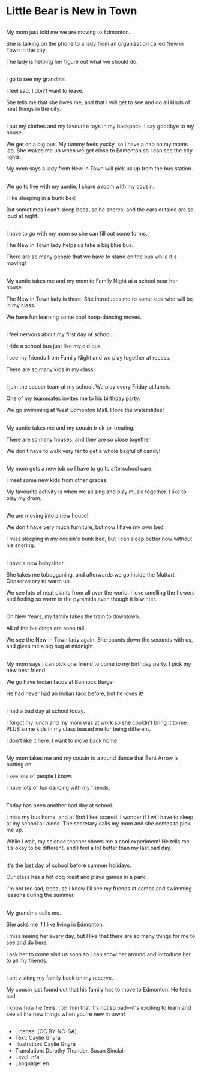 # Little Bear is New in Town

##
My mom just told me we are moving to Edmonton.

She is talking on the phone to a lady from an organization called New in Town in the city.

The lady is helping her figure out what we should do.

##
I go to see my grandma.

I feel sad. I don't want to leave.

She tells me that she loves me, and that I will get to see and do all kinds of neat things in the city.

##
I put my clothes and my favourite toys in my backpack. I say goodbye to my house.

We get on a big bus. My tummy feels yucky, so I have a nap on my moms lap. She wakes me up when we get close to Edmonton so I can see the city lights.

My mom says a lady from New in Town will pick us up from the bus station.

##
We go to live with my auntie. I share a room with my cousin.

I like sleeping in a bunk bed!

But sometimes I can't sleep because he snores, and the cars outside are so loud at night.

##
I have to go with my mom so she can fill out some forms.

The New in Town lady helps us take a big blue bus.

There are so many people that we have to stand on the bus while it's moving!

##
My auntie takes me and my mom to Family Night at a school near her house.

The New in Town lady is there. She introduces me to some kids who will be in my class.

We have fun learning some cool hoop-dancing moves.

##
I feel nervous about my first day of school.

I ride a school bus just like my old bus.

I see my friends from Family Night and we play together at recess.

There are so many kids in my class!

##
I join the soccer team at my school. We play every Friday at lunch.

One of my teammates invites me to his birthday party.

We go swimming at West Edmonton Mall. I love the waterslides!

##
My auntie takes me and my cousin trick-or-treating.

There are so many houses, and they are so close together.

We don't have to walk very far to get a whole bagful of candy!

##
My mom gets a new job so I have to go to afterschool care.

I meet some new kids from other grades.

My favourite activity is when we all sing and play music together. I like to play my drum.

##
We are moving into a new house!

We don't have very much furniture, but now I have my own bed.

I miss sleeping in my cousin's bunk bed, but I can sleep better now without his snoring.

##
I have a new babysitter.

She takes me tobogganing, and afterwards we go inside the Muttart Conservatory to warm up.

We see lots of neat plants from all over the world. I love smelling the flowers and feeling so warm in the pyramids even though it is winter.

##
On New Years, my family takes the train to downtown.

All of the buildings are sooo tall.

We see the New in Town lady again. She counts down the seconds with us, and gives me a big hug at midnight.

##
My mom says I can pick one friend to come to my birthday party. I pick my new best friend.

We go have Indian tacos at Bannock Burger.

He had never had an Indian taco before, but he loves it!

##
I had a bad day at school today.

I forgot my lunch and my mom was at work so she couldn't bring it to me. PLUS some kids in my class teased me for being different.

I don't like it here. I want to move back home.

##
My mom takes me and my cousin to a round dance that Bent Arrow is putting on.

I see lots of people I know.

I have lots of fun dancing with my friends.

##
Today has been another bad day at school.

I miss my bus home, and at first I feel scared. I wonder if I will have to sleep at my school all alone. The secretary calls my mom and she comes to pick me up.

While I wait, my science teacher shows me a cool experiment! He tells me it's okay to be different, and I feel a lot better than my last bad day.

##
It's the last day of school before summer holidays.

Our class has a hot dog roast and plays games in a park.

I'm not too sad, because I know I'll see my friends at camps and swimming lessons during the summer.

##
My grandma calls me.

She asks me if I like living in Edmonton.

I miss seeing her every day, but I like that there are so many things for me to see and do here.

I ask her to come visit us soon so I can show her around and introduce her to all my friends.

##
I am visiting my family back on my reserve.

My cousin just found out that his family has to move to Edmonton. He feels sad.

I know how he feels. I tell him that it's not so bad—it's exciting to learn and see all the new things when you're new in town!

##
* License: [CC BY-NC-SA]
* Text: Caylie Gnyra
* Illustration: Caylie Gnyra
* Translation: Dorothy Thunder, Susan Sinclair
* Level: n/a
* Language: en
